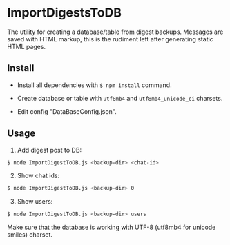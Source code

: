 ImportDigestsToDB
=================

The utility for creating a database/table from digest backups. Messages are saved with HTML markup, this is the rudiment left after generating static HTML pages.

## Install

* Install all dependencies with `$ npm install` command.

* Create database or table with `utf8mb4` and `utf8mb4_unicode_ci` charsets.

* Edit config "DataBaseConfig.json".

## Usage

1. Add digest post to DB:

```bash
$ node ImportDigestToDB.js <backup-dir> <chat-id>
```

2. Show chat ids:

```bash
$ node ImportDigestToDB.js <backup-dir> 0
```

3. Show users:

```bash
$ node ImportDigestToDB.js <backup-dir> users
```

Make sure that the database is working with UTF-8 (utf8mb4 for unicode smiles) charset.
